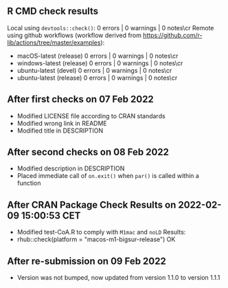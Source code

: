 ## R CMD check results
Local using `devtools::check()`: 0 errors | 0 warnings | 0 notes\cr
Remote using github workflows (workflow derived from https://github.com/r-lib/actions/tree/master/examples):
- macOS-latest (release) 0 errors | 0 warnings | 0 notes\cr
- windows-latest (release) 0 errors | 0 warnings | 0 notes\cr
- ubuntu-latest (devel) 0 errors | 0 warnings | 0 notes\cr
- ubuntu-latest (release) 0 errors | 0 warnings | 0 notes\cr

## After first checks on 07 Feb 2022
- Modified LICENSE file according to CRAN standards
- Modified wrong link in README
- Modified title in DESCRIPTION

## After second checks on 08 Feb 2022
- Modified description in DESCRIPTION
- Placed immediate call of `on.exit()` when `par()` is called within a function

## After CRAN Package Check Results on 2022-02-09 15:00:53 CET
- Modified test-CoA.R to comply with `M1mac` and `noLD`
Results:
- rhub::check(platform = "macos-m1-bigsur-release") OK

## After re-submission on 09 Feb 2022
- Version was not bumped, now updated from version 1.1.0 to version 1.1.1
